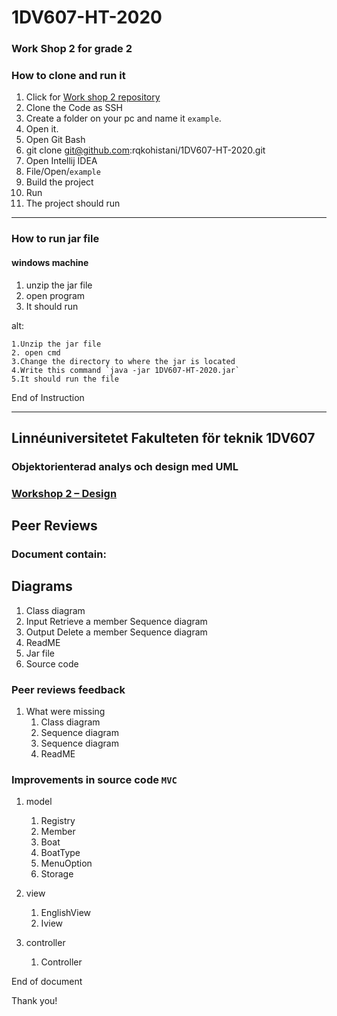 # 1DV607-HT-2020
### Work Shop 2 for grade 2
### How to clone and run it

1. Click for [Work shop 2 repository](https://github.com/rqkohistani/1DV607-HT-2020)  
2. Clone the Code as SSH
3. Create a folder on your pc and name it `example`.
4. Open it.
5. Open Git Bash 
6. git clone git@github.com:rqkohistani/1DV607-HT-2020.git
7. Open Intellij IDEA
8. File/Open/`example`
9. Build the project
10. Run
11. The project should run
-----------------------------------------------------
### How to run jar file
#### windows machine
1. unzip the jar file
2. open program
3. It should run

alt:

    1.Unzip the jar file
    2. open cmd 
    3.Change the directory to where the jar is located
    4.Write this command `java -jar 1DV607-HT-2020.jar`
    5.It should run the file


End of Instruction

-----------------------------------------------------

## Linnéuniversitetet Fakulteten för teknik 1DV607
### Objektorienterad analys och design med UML
### [Workshop 2 – Design](https://coursepress.lnu.se/kurs/objektorienterad-analys-och-design-med-uml/workshops-2/workshop-2-design/)

## Peer Reviews

### Document contain:

 ## Diagrams
 
1. Class diagram
2. Input Retrieve a member Sequence diagram
3. Output Delete a member Sequence diagram 
4. ReadME
5. Jar file
6. Source code


### Peer reviews feedback

1. What were missing
    1. Class diagram
    2. Sequence diagram
    3. Sequence diagram
    4. ReadME
   

### Improvements in source code `MVC`


1. model
    1. Registry
    2. Member
    3. Boat
    4. BoatType
    5. MenuOption
    6. Storage

1. view
    1. EnglishView
    2. Iview

1. controller
    1. Controller


End of document


Thank you!